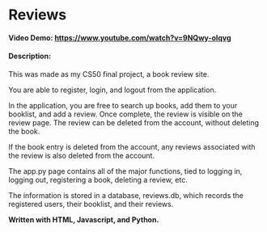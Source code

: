 # Reviews
#### Video Demo:  https://www.youtube.com/watch?v=9NQwy-oIqvg
#### Description:

This was made as my CS50 final project, a book review site.

You are able to register, login, and logout from the application.

In the application, you are free to search up books, add them to your booklist, and add a review. Once complete, the review is visible on the review page.
The review can be deleted from the account, without deleting the book.

If the book entry is deleted from the account, any reviews associated with the review is also deleted from the account.

The app.py page contains all of the major functions, tied to logging in, logging out, registering a book, deleting a review, etc.

The information is stored in a database, reviews.db, which records the registered users, their booklist, and their reviews.

**Written with HTML, Javascript, and Python.**